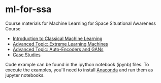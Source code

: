 # ml-for-ssa
Course materials for Machine Learning for Space Situational Awareness Course

* [Introduction to Classical Machine Learning](https://drive.google.com/open?id=1lMMBvdT_0jVxyBAs-Qeq9jnhsvtGVDKo)
* [Advanced Topic: Extreme Learning Machines](https://drive.google.com/open?id=1pGxRgQ0Y6x3lMFplMrRsQBEFfAbkGZn5)
* [Advanced Topic: Auto-Encoders and GANs]()
* [Case Studies](https://github.com/PJ7668/ml-for-ssa/blob/master/ML4SSA.pdf)

Code example can be found in the ipython notebook (ipynb) files. To execute the examples, you'll need to install [Anaconda](https://www.anaconda.com/download/) and run them as jupyter notebooks.
